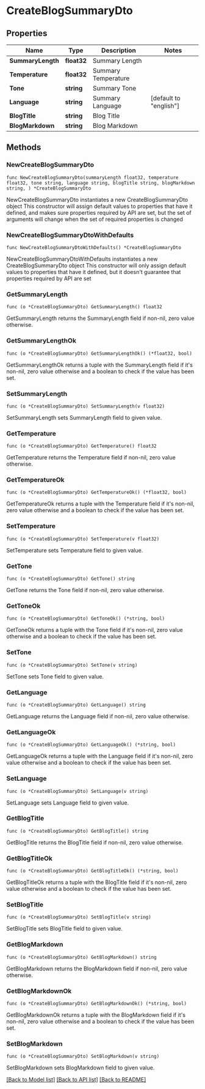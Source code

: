 # CreateBlogSummaryDto

## Properties

Name | Type | Description | Notes
------------ | ------------- | ------------- | -------------
**SummaryLength** | **float32** | Summary Length | 
**Temperature** | **float32** | Summary Temperature | 
**Tone** | **string** | Summary Tone | 
**Language** | **string** | Summary Language | [default to "english"]
**BlogTitle** | **string** | Blog Title | 
**BlogMarkdown** | **string** | Blog Markdown | 

## Methods

### NewCreateBlogSummaryDto

`func NewCreateBlogSummaryDto(summaryLength float32, temperature float32, tone string, language string, blogTitle string, blogMarkdown string, ) *CreateBlogSummaryDto`

NewCreateBlogSummaryDto instantiates a new CreateBlogSummaryDto object
This constructor will assign default values to properties that have it defined,
and makes sure properties required by API are set, but the set of arguments
will change when the set of required properties is changed

### NewCreateBlogSummaryDtoWithDefaults

`func NewCreateBlogSummaryDtoWithDefaults() *CreateBlogSummaryDto`

NewCreateBlogSummaryDtoWithDefaults instantiates a new CreateBlogSummaryDto object
This constructor will only assign default values to properties that have it defined,
but it doesn't guarantee that properties required by API are set

### GetSummaryLength

`func (o *CreateBlogSummaryDto) GetSummaryLength() float32`

GetSummaryLength returns the SummaryLength field if non-nil, zero value otherwise.

### GetSummaryLengthOk

`func (o *CreateBlogSummaryDto) GetSummaryLengthOk() (*float32, bool)`

GetSummaryLengthOk returns a tuple with the SummaryLength field if it's non-nil, zero value otherwise
and a boolean to check if the value has been set.

### SetSummaryLength

`func (o *CreateBlogSummaryDto) SetSummaryLength(v float32)`

SetSummaryLength sets SummaryLength field to given value.


### GetTemperature

`func (o *CreateBlogSummaryDto) GetTemperature() float32`

GetTemperature returns the Temperature field if non-nil, zero value otherwise.

### GetTemperatureOk

`func (o *CreateBlogSummaryDto) GetTemperatureOk() (*float32, bool)`

GetTemperatureOk returns a tuple with the Temperature field if it's non-nil, zero value otherwise
and a boolean to check if the value has been set.

### SetTemperature

`func (o *CreateBlogSummaryDto) SetTemperature(v float32)`

SetTemperature sets Temperature field to given value.


### GetTone

`func (o *CreateBlogSummaryDto) GetTone() string`

GetTone returns the Tone field if non-nil, zero value otherwise.

### GetToneOk

`func (o *CreateBlogSummaryDto) GetToneOk() (*string, bool)`

GetToneOk returns a tuple with the Tone field if it's non-nil, zero value otherwise
and a boolean to check if the value has been set.

### SetTone

`func (o *CreateBlogSummaryDto) SetTone(v string)`

SetTone sets Tone field to given value.


### GetLanguage

`func (o *CreateBlogSummaryDto) GetLanguage() string`

GetLanguage returns the Language field if non-nil, zero value otherwise.

### GetLanguageOk

`func (o *CreateBlogSummaryDto) GetLanguageOk() (*string, bool)`

GetLanguageOk returns a tuple with the Language field if it's non-nil, zero value otherwise
and a boolean to check if the value has been set.

### SetLanguage

`func (o *CreateBlogSummaryDto) SetLanguage(v string)`

SetLanguage sets Language field to given value.


### GetBlogTitle

`func (o *CreateBlogSummaryDto) GetBlogTitle() string`

GetBlogTitle returns the BlogTitle field if non-nil, zero value otherwise.

### GetBlogTitleOk

`func (o *CreateBlogSummaryDto) GetBlogTitleOk() (*string, bool)`

GetBlogTitleOk returns a tuple with the BlogTitle field if it's non-nil, zero value otherwise
and a boolean to check if the value has been set.

### SetBlogTitle

`func (o *CreateBlogSummaryDto) SetBlogTitle(v string)`

SetBlogTitle sets BlogTitle field to given value.


### GetBlogMarkdown

`func (o *CreateBlogSummaryDto) GetBlogMarkdown() string`

GetBlogMarkdown returns the BlogMarkdown field if non-nil, zero value otherwise.

### GetBlogMarkdownOk

`func (o *CreateBlogSummaryDto) GetBlogMarkdownOk() (*string, bool)`

GetBlogMarkdownOk returns a tuple with the BlogMarkdown field if it's non-nil, zero value otherwise
and a boolean to check if the value has been set.

### SetBlogMarkdown

`func (o *CreateBlogSummaryDto) SetBlogMarkdown(v string)`

SetBlogMarkdown sets BlogMarkdown field to given value.



[[Back to Model list]](../README.md#documentation-for-models) [[Back to API list]](../README.md#documentation-for-api-endpoints) [[Back to README]](../README.md)


